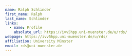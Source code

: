 ```yaml
---
name: Ralph Schlinder
first_name: Ralph
last_name: Schlinder
links:
  - name: Profile
    absolute_url: https://ivv5hpp.uni-muenster.de/u/rds/
webpage: https://ivv5hpp.uni-muenster.de/u/rds/
affiliation: University Münster
email: rds@uni-muenster.de
---
```

